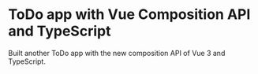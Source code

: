 # ToDo app with Vue Composition API and TypeScript

Built another ToDo app with the new composition API of Vue 3 and TypeScript.
